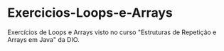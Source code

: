 # Exercicios-Loops-e-Arrays
Exercícios de Loops e Arrays visto no curso "Estruturas de Repetição e Arrays em Java" da DIO.
